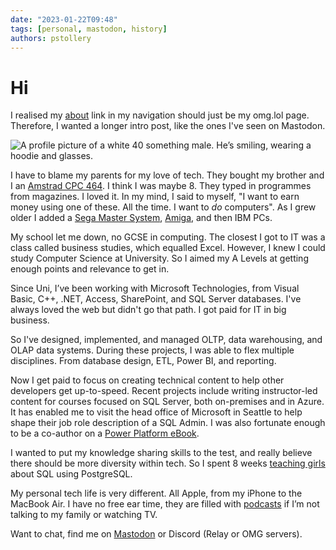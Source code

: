 ```yaml
---
date: "2023-01-22T09:48"
tags: [personal, mastodon, history]
authors: pstollery
---
```

# Hi 

I realised my [about](https://me.stollerys.co.uk) link in my navigation should just be my omg.lol page. Therefore, I wanted a longer intro post, like the ones I've seen on Mastodon.

<!-- truncate -->

<img src="https://cdn.some.pics/phils/65364d2860ffd.jpg" alt="A profile picture of a white 40 something male. He’s smiling, wearing a hoodie and glasses." className="img-left-150" />

I have to blame my parents for my love of tech. They bought my brother and I an [Amstrad CPC 464](https://en.wikipedia.org/wiki/Amstrad_CPC_464). I think I was maybe 8. They typed in programmes from magazines. I loved it. In my mind, I said to myself, "I want to earn money using one of these. All the time. I want to _do_ computers". As I grew older I added a [Sega Master System](https://en.wikipedia.org/wiki/Master_System), [Amiga](https://en.wikipedia.org/wiki/Amiga_1200), and then IBM PCs. 

My school let me down, no GCSE in computing. The closest I got to IT was a class called business studies, which equalled Excel. However, I knew I could study Computer Science at University. So I aimed my A Levels at getting enough points and relevance to get in.  

Since Uni, I’ve been working with Microsoft Technologies, from Visual Basic, C++, .NET, Access, SharePoint, and SQL Server databases. I've always loved the web but didn't go that path. I got paid for IT in big business. 

So I've designed, implemented, and managed OLTP, data warehousing, and OLAP data systems. During these projects, I was able to flex multiple disciplines. From database design, ETL, Power BI, and reporting.

Now I get paid to focus on creating technical content to help other developers get up-to-speed. Recent projects include writing instructor-led content for courses focused on SQL Server, both on-premises and in Azure. It has enabled me to visit the head office of Microsoft in Seattle to help shape their job role description of a SQL Admin. I was also fortunate enough to be a co-author on a [Power Platform eBook](https://learn.microsoft.com/en-us/power-apps/guidance/fusion-dev-ebook/). 

I wanted to put my knowledge sharing skills to the test, and really believe there should be more diversity within tech. So I spent 8 weeks [teaching girls](https://codefirstgirls.com/) about SQL using PostgreSQL. 

My personal tech life is very different. All Apple, from my iPhone to the MacBook Air. I have no free ear time, they are filled with [podcasts](https://phils.omg.lol/now) if I’m not talking to my family or watching TV.

Want to chat, find me on [Mastodon](https://social.lol/@phils) or Discord (Relay or OMG servers). 
